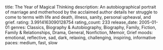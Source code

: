 title: The Year of Magical Thinking
description: An autobiographical portrait of marriage and motherhood by the acclaimed author details her struggle to come to terms with life and death, illness, sanity, personal upheaval, and grief.
rating: 3.9914163090128754
rating_count: 233
release_date: 2005-01-01
genres: Classics, Biography & Autobiography, Biography, Family, Fiction, Family & Relationships, Drama, General, Nonfiction, Memoir, Grief
moods: emotional, reflective, sad, dark, relaxing, challenging, inspiring, informative
paces: medium, fast, slow